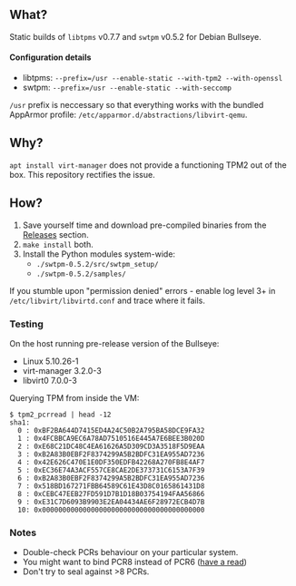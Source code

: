## What?

Static builds of `libtpms` v0.7.7 and `swtpm` v0.5.2 for Debian Bullseye.

#### Configuration details
- libtpms: `--prefix=/usr --enable-static --with-tpm2 --with-openssl`
- swtpm: `--prefix=/usr --enable-static --with-seccomp`

`/usr` prefix is neccessary so that everything works with the bundled AppArmor profile: `/etc/apparmor.d/abstractions/libvirt-qemu`.

## Why?

`apt install virt-manager` does not provide a functioning TPM2 out of the box. This repository rectifies the issue.

## How?

1. Save yourself time and download pre-compiled binaries from the [Releases](https://github.com/savchenko/debian-qemu-tpm/releases) section.
2. `make install` both.
3. Install the Python modules system-wide:
   - `./swtpm-0.5.2/src/swtpm_setup/`
   - `./swtpm-0.5.2/samples/`

If you stumble upon "permission denied" errors - enable log level 3+ in `/etc/libvirt/libvirtd.conf` and trace where it fails.

### Testing
On the host running pre-release version of the Bullseye:
- Linux 5.10.26-1 
- virt-manager 3.2.0-3
- libvirt0 7.0.0-3

Querying TPM from inside the VM:
```
$ tpm2_pcrread | head -12
sha1:
  0 : 0xBF2BA644D7415ED4A24C50B2A795BA58DCE9FA32
  1 : 0x4FCBBCA9EC6A78AD7510516E445A7E6BEE3B020D
  2 : 0xE68C21DC48C4EA61626A5D309CD3A3518F5D9EAA
  3 : 0xB2A83B0EBF2F8374299A5B2BDFC31EA955AD7236
  4 : 0x42E626C470E1E0DF350EDFB42268A270FB8E4AF7
  5 : 0xEC36E74A3ACF557CE8CAE2DE373731C6153A7F39
  6 : 0xB2A83B0EBF2F8374299A5B2BDFC31EA955AD7236
  7 : 0x518BD167271FBB64589C61E43D8C0165861431D8
  8 : 0xCEBC47EEB27FD591D7B1D18B03754194FAA56866
  9 : 0xE31C7D6093B9903E2EA04434AE6F28972ECB4D7B
  10: 0x0000000000000000000000000000000000000000
```

### Notes
- Double-check PCRs behaviour on your particular system.
- You might want to bind PCR8 instead of PCR6 ([have a read](https://www.gnu.org/software/grub/manual/grub/html_node/Measured-Boot.html))
- Don't try to seal against >8 PCRs.
